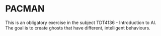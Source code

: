 # PACMAN
This is an obligatory exercise in the subject TDT4136 - Introduction to AI.
The goal is to create ghosts that have different, intelligent behaviours.
